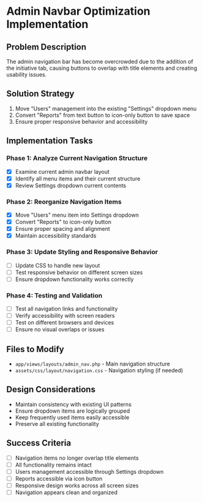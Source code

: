 # Admin Navbar Optimization Implementation

## Problem Description
The admin navigation bar has become overcrowded due to the addition of the initiative tab, causing buttons to overlap with title elements and creating usability issues.

## Solution Strategy
1. Move "Users" management into the existing "Settings" dropdown menu
2. Convert "Reports" from text button to icon-only button to save space
3. Ensure proper responsive behavior and accessibility

## Implementation Tasks

### Phase 1: Analyze Current Navigation Structure
- [x] Examine current admin navbar layout
- [x] Identify all menu items and their current structure
- [x] Review Settings dropdown current contents

### Phase 2: Reorganize Navigation Items
- [x] Move "Users" menu item into Settings dropdown
- [x] Convert "Reports" to icon-only button
- [x] Ensure proper spacing and alignment
- [x] Maintain accessibility standards

### Phase 3: Update Styling and Responsive Behavior
- [ ] Update CSS to handle new layout
- [ ] Test responsive behavior on different screen sizes
- [ ] Ensure dropdown functionality works correctly

### Phase 4: Testing and Validation
- [ ] Test all navigation links and functionality
- [ ] Verify accessibility with screen readers
- [ ] Test on different browsers and devices
- [ ] Ensure no visual overlaps or issues

## Files to Modify
- `app/views/layouts/admin_nav.php` - Main navigation structure
- `assets/css/layout/navigation.css` - Navigation styling (if needed)

## Design Considerations
- Maintain consistency with existing UI patterns
- Ensure dropdown items are logically grouped
- Keep frequently used items easily accessible
- Preserve all existing functionality

## Success Criteria
- [ ] Navigation items no longer overlap title elements
- [ ] All functionality remains intact
- [ ] Users management accessible through Settings dropdown
- [ ] Reports accessible via icon button
- [ ] Responsive design works across all screen sizes
- [ ] Navigation appears clean and organized
